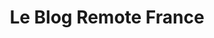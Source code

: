 ---
layout: blog
title: Le Blog Remote France
pagination: 
  enabled: true
permalink: /blog/
lang: fr
---